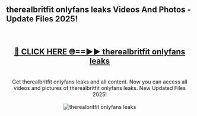 <h2>therealbritfit onlyfans leaks Videos And Photos - Update Files 2025!</h2>
<br>
<div align="center">
<h2><a href="https://linkcuts.com/hfmhzwbr" rel="nofollow">🔴 CLICK HERE 🌐==►► therealbritfit onlyfans leaks</a></h2>
<br>
Get therealbritfit onlyfans leaks and all content. Now you can access all videos and pictures of therealbritfit onlyfans leaks. New Updated Files 2025!
<br>
<br>
<a href="https://linkcuts.com/hfmhzwbr" rel="nofollow" data-target="animated-image.originalLink"><img src="https://i.ibb.co.com/WyWwxjT/player-gif2.gif" alt="therealbritfit onlyfans leaks" style="max-width: 100%; display: inline-block;" data-target="animated-image.originalImage"></a>
</div>
<br>